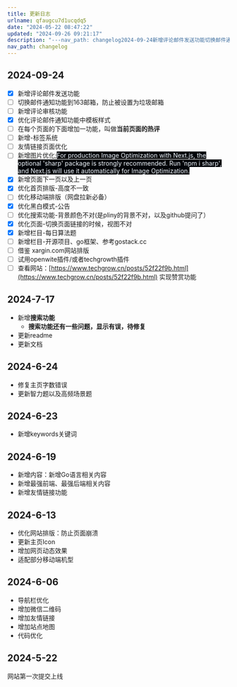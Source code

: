 ```yaml
---
title: 更新日志
urlname: qfaugcu7d1ucqdq5
date: "2024-05-22 08:47:22"
updated: "2024-09-26 09:21:17"
description: "---nav_path: changelog2024-09-24新增评论邮件发送功能切换邮件通知功能到163邮箱，防止被设置为垃圾邮箱新增评论审核功能优化评论邮件通知功能中模板样式在每个页面的下面增加一功能，叫做当前页面的热评新增-标签系统友情链接页面优化新增图片优化;For producti..."
nav_path: changelog
---
```


## 2024-09-24

- [x] 新增评论邮件发送功能
- [ ] 切换邮件通知功能到163邮箱，防止被设置为垃圾邮箱
- [ ] 新增评论审核功能
- [x] 优化评论邮件通知功能中模板样式
- [ ] 在每个页面的下面增加一功能，叫做**当前页面的热评**
- [ ] 新增-标签系统
- [ ] 友情链接页面优化
- [ ] 新增图片优化;<font style="color:rgb(240, 246, 252);background-color:rgb(1, 4, 9);">For production Image Optimization with Next.js, the optional 'sharp' package is strongly recommended. Run 'npm i sharp', and Next.js will use it automatically for Image Optimization.</font>
- [x] 新增页面下一页以及上一页
- [x] 优化首页排版-高度不一致
- [ ] 优化移动端排版（网盘拉新必备）
- [x] 优化黑白模式-公告
- [ ] 优化搜索功能-背景颜色不对(是pliny的背景不对，以及github提问了）
- [x] 优化页面-切换页面链接的时候，视图不对
- [x] 新增栏目-每日算法题
- [ ] 新增栏目-开源项目、go框架、参考gostack.cc
- [ ] 借鉴 xargin.com网站排版
- [ ] 试用openwite插件/或者techgrowth插件
- [ ] 查看网站：[https://www.techgrow.cn/posts/52f22f9b.html](https://www.techgrow.cn/posts/52f22f9b.html) 实现赞赏功能

## 2024-7-17

- 新增**搜索功能**
  - **搜索功能还有一些问题，显示有误，待修复**
- 更新readme
- 更新文档

## 2024-6-24

- 修复主页字数错误
- 更新智力题以及高频场景题

## 2024-6-23

- 新增keywords关键词

## 2024-6-19

- 新增内容：新增Go语言相关内容
- 新增最强前端、最强后端相关内容
- 新增友情链接功能

## 2024-6-13

- 优化网站排版：防止页面崩溃
- 更新主页Icon
- 增加网页动态效果
- 适配部分移动端机型

## 2024-6-06

- 导航栏优化
- 增加微信二维码
- 增加友情链接
- 增加站点地图
- 代码优化

## 2024-5-22

网站第一次提交上线
